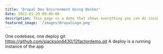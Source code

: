 ```yaml
---
title: 'Drupal Dev Environment Using Docker'
date: 2022-01-29 00:00:00
description: This page is a demo that shows everything you can do inside portfolio and blog posts.
featured_image: '/images/DrupalLogo.png'
---
```

One codebase, one deploy
git https://github.com/sjackson4430/12factordemo.git
A deploy is a running instance of the app
